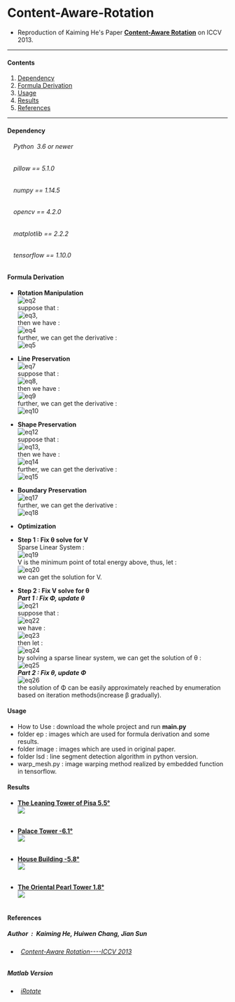 # Content-Aware-Rotation
* Reproduction of Kaiming He's Paper [**Content-Aware Rotation**](http://kaiminghe.com/publications/iccv13car.pdf) on ICCV 2013.<br>
---
#### Contents

1. [Dependency](#Dependency)
1. [Formula Derivation](#formula-derivation)
1. [Usage](#Usage)
1. [Results](#Results)
1. [References](#References)
---

#### Dependency
###### &emsp;Python&ensp;3.6 or newer<br>
###### &emsp;pillow == 5.1.0<br>
###### &emsp;numpy == 1.14.5<br>
###### &emsp;opencv == 4.2.0<br>
###### &emsp;matplotlib == 2.2.2<br>
###### &emsp;tensorflow == 1.10.0<br>

#### Formula Derivation
* **Rotation Manipulation**<br>
![eq2](https://github.com/ForeverPs/content-aware-rotation/blob/master/eq/eq2.jpg)<br>
suppose that : <br>![eq3](https://github.com/ForeverPs/content-aware-rotation/blob/master/eq/eq3.jpg),<br>
then we have : <br>![eq4](https://github.com/ForeverPs/content-aware-rotation/blob/master/eq/eq4.jpg)<br>
further, we can get the derivative : <br>![eq5](https://github.com/ForeverPs/content-aware-rotation/blob/master/eq/eq5.jpg)<br>

* **Line Preservation**<br>
![eq7](https://github.com/ForeverPs/content-aware-rotation/blob/master/eq/eq7.jpg)<br>
suppose that : <br>![eq8](https://github.com/ForeverPs/content-aware-rotation/blob/master/eq/eq8.jpg),<br>
then we have : <br>![eq9](https://github.com/ForeverPs/content-aware-rotation/blob/master/eq/eq9.jpg)<br>
further, we can get the derivative : <br>![eq10](https://github.com/ForeverPs/content-aware-rotation/blob/master/eq/eq10.jpg)<br>

* **Shape Preservation**<br>
![eq12](https://github.com/ForeverPs/content-aware-rotation/blob/master/eq/eq12.jpg)<br>
suppose that : <br>![eq13](https://github.com/ForeverPs/content-aware-rotation/blob/master/eq/eq13.jpg),<br>
then we have : <br>![eq14](https://github.com/ForeverPs/content-aware-rotation/blob/master/eq/eq14.jpg)<br>
further, we can get the derivative : <br>![eq15](https://github.com/ForeverPs/content-aware-rotation/blob/master/eq/eq15.jpg)<br>

* **Boundary Preservation**<br>
![eq17](https://github.com/ForeverPs/content-aware-rotation/blob/master/eq/eq17.jpg)<br>
further, we can get the derivative : <br>![eq18](https://github.com/ForeverPs/content-aware-rotation/blob/master/eq/eq18.jpg)<br>

* **Optimization**
* **Step 1 : Fix θ solve for V** <br>
Sparse Linear System : <br>![eq19](https://github.com/ForeverPs/content-aware-rotation/blob/master/eq/eq19.jpg)<br>
V is the minimum point of total energy above, thus, let : <br>
![eq20](https://github.com/ForeverPs/content-aware-rotation/blob/master/eq/eq20.jpg)<br>
we can get the solution for V. <br>
* **Step 2 : Fix V solve for θ** <br>
***Part 1 : Fix Φ, update θ***<br>
![eq21](https://github.com/ForeverPs/content-aware-rotation/blob/master/eq/eq21.jpg)<br>
suppose that : <br>![eq22](https://github.com/ForeverPs/content-aware-rotation/blob/master/eq/eq22.jpg)<br>
we have : <br>![eq23](https://github.com/ForeverPs/content-aware-rotation/blob/master/eq/eq23.jpg)<br>
then let : <br>![eq24](https://github.com/ForeverPs/content-aware-rotation/blob/master/eq/eq24.jpg)<br>
by solving a sparse linear system, we can get the solution of θ : <br>
![eq25](https://github.com/ForeverPs/content-aware-rotation/blob/master/eq/eq25.jpg)<br>
***Part 2 : Fix θ, update Φ***<br>
![eq26](https://github.com/ForeverPs/content-aware-rotation/blob/master/eq/eq26.jpg)<br>
the solution of Φ can be easily approximately reached by enumeration based on iteration methods(increase β gradually).<br>

#### Usage
* How to Use : download the whole project and run **main.py**
* folder ep : images which are used for formula derivation and some results.
* folder image : images which are used in original paper.
* folder lsd : line segment detection algorithm in python version.
* warp_mesh.py : image warping method realized by embedded function in tensorflow.

#### Results
* [**The Leaning Tower of Pisa  5.5°**](https://github.com/ForeverPs/content-aware-rotation/blob/master/image/image7.jpg)<br>
<img src= https://github.com/ForeverPs/content-aware-rotation/blob/master/eq/pisa_tower.jpg /><br><br>

* [**Palace Tower  -6.1°**](https://github.com/ForeverPs/content-aware-rotation/blob/master/image/image2.png)<br>
<img src= https://github.com/ForeverPs/content-aware-rotation/blob/master/eq/palace_tower.jpg /><br><br>

* [**House Building  -5.8°**](https://github.com/ForeverPs/content-aware-rotation/blob/master/image/image1.png)<br>
<img src= https://github.com/ForeverPs/content-aware-rotation/blob/master/eq/house.jpg /><br><br>

* [**The Oriental Pearl Tower  1.8°**](https://github.com/ForeverPs/content-aware-rotation/blob/master/image/image8.jpg)<br>
<img src= https://github.com/ForeverPs/content-aware-rotation/blob/master/eq/shanghai.jpg /><br><br>


#### References
##### Author&ensp;:&ensp;Kaiming He, Huiwen Chang, Jian Sun<br>
* ###### &ensp;[Content-Aware Rotation----ICCV 2013](http://kaiminghe.com/publications/iccv13car.pdf)<br>
##### Matlab Version<br>
* ###### &ensp;[iRotate](https://github.com/yuchien302/iRotate)<br>

